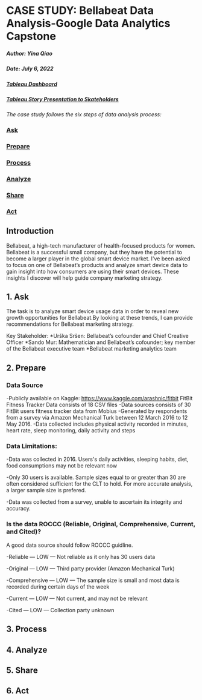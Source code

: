 # CASE STUDY: Bellabeat Data Analysis-Google Data Analytics Capstone
##### Author: Yina Qiao

##### Date: July 6, 2022

##### [Tableau Dashboard](https://public.tableau.com/app/profile/yina7051/viz/BellabeatCaseStudy_16567238920690/Dashboard1#1)

##### [Tableau Story Presentation to Skateholders](https://public.tableau.com/app/profile/yina7051/viz/BellabeatCaseStudy_16567238920690/Story1)



_The case study follows the six steps of data analysis process:_

### [Ask](#1-ask)
### [Prepare](#2-prepare)
### [Process](#3-process)
### [Analyze](#4-analyze)
### [Share](#5-share)
### [Act](#6-act)

## Introduction
Bellabeat, a high-tech manufacturer of health-focused products for women. Bellabeat is a successful small company, but they have the potential to become a larger player in the
global smart device market. I've been asked to focus on one of Bellabeat’s products and analyze smart device data to gain insight into how consumers are using their smart devices. These insights I discover will help guide company marketing strategy.

## 1. Ask

The task is to analyze smart device usage data in order to
reveal new growth opportunities for Bellabeat.By looking at these trends, I can provide recommendations for Bellabeat marketing strategy.

Key Stakeholder:
*Urška Sršen: Bellabeat’s cofounder and Chief Creative Officer
*Sando Mur: Mathematician and Bellabeat’s cofounder; key member of the Bellabeat executive team
*Bellabeat marketing analytics team


## 2. Prepare
###   Data Source
-Publicly available on Kaggle: https://www.kaggle.com/arashnic/fitbit FitBit Fitness Tracker Data consists of 18 CSV files
-Data sources consists of 30 FitBit users fitness tracker data from Mobius
-Generated by respondents from a survey via Amazon Mechanical Turk between 12 March 2016 to 12 May 2016.
-Data collected includes physical activity recorded in minutes, heart rate, sleep monitoring, daily activity and steps

### Data Limitations:

-Data was collected in 2016. Users's daily activities, sleeping habits, diet, food consumptions may not be relevant now

-Only 30 users is available.  Sample sizes equal to or greater than 30 are often considered sufficient for the CLT to hold. For more accurate analysis, a larger sample size is prefered. 

-Data was collected from a survey, unable to ascertain its integrity and accuracy.


### Is the data ROCCC (Reliable, Original, Comprehensive, Current, and Cited)?
A good data source should follow ROCCC guidline.

-Reliable — LOW — Not reliable as it only has 30 users data

-Original — LOW — Third party provider (Amazon Mechanical Turk)

-Comprehensive — LOW — The sample size is small and most data is recorded during certain days of the week

-Current — LOW — Not current, and may not be relevant

-Cited — LOW — Collection party unknown

## 3. Process

## 4. Analyze

## 5. Share 

## 6. Act

